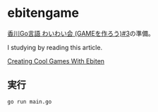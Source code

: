 # ebitengame

[香川Go言語 わいわい会 (GAMEを作ろう)#3](https://gdgshikoku.connpass.com/event/233967/)の準備。

I studying by reading this article.

[Creating Cool Games With Ebiten](https://golangprojectstructure.com/creating-cool-games-with-ebiten-in-go/)

## 実行
```
go run main.go
```
